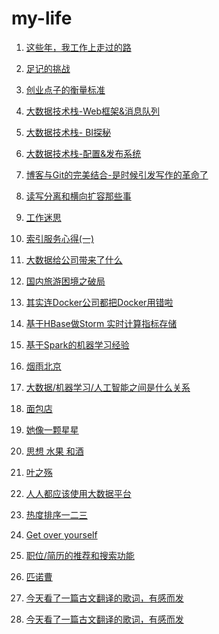 # my-life

1. <a href="https://github.com/allwefantasy/my-life/blob/master/career.md">这些年，我工作上走过的路</a>


2. <a href="https://github.com/allwefantasy/my-life/blob/master/fotoplace.md">足记的挑战</a>


3. <a href="https://github.com/allwefantasy/my-life/blob/master/thinking-startup.md">创业点子的衡量标准</a>


4. <a href="https://github.com/allwefantasy/my-life/blob/master/foundation-1.md">大数据技术栈-Web框架&消息队列</a>


5. <a href="https://github.com/allwefantasy/my-life/blob/master/foundation-2.md">大数据技术栈- BI探秘</a>


6. <a href="https://github.com/allwefantasy/my-life/blob/master/config-deploy.md">大数据技术栈-配置&发布系统</a>

7. <a href="https://github.com/allwefantasy/my-life/blob/master/blog-revolution.md">博客与Git的完美结合-是时候引发写作的革命了</a>

8. <a href="https://github.com/allwefantasy/my-life/blob/master/scale.md">读写分离和横向扩容那些事</a>

9. <a href="https://github.com/allwefantasy/my-life/blob/master/about-work.md">工作迷思</a>


10. <a href="https://github.com/allwefantasy/my-life/blob/master/shard-replications.md">索引服务心得(一)</a>

11. <a href="https://github.com/allwefantasy/my-life/blob/master/what-big-data-brought.md">大数据给公司带来了什么</a>

12. <a href="https://github.com/allwefantasy/my-life/blob/master/state-journey.md">国内旅游困境之破局</a>

13. <a href="https://github.com/allwefantasy/my-life/blob/master/docker-thinking.md">其实连Docker公司都把Docker用错啦</a>

14. <a href="http://mp.weixin.qq.com/s?__biz=MzA3MjEyNTE4MQ==&mid=213850660&idx=3&sn=b745db47d6b029254ab2db30f5eb4fdc&scene=1&srcid=832w6SmAVJVNCTpSM5jv&key=2877d24f51fa538492b0907d454e1391700af9909bec8b59e7e73272d14be5b989c727d75c35a5ba0f7eb8e64a7c42e3&ascene=0&uin=MjI0OTk0NzU%3D&devicetype=iMac+MacBookPro12%2C1+OSX+OSX+10.10.3+build(14D136)&version=11020113&pass_ticket=Ts0kOmWlcSYXGLBVzDhA0zWJYHbemFUTr%2FBW5mfilM0%3D">基于HBase做Storm 实时计算指标存储</a>

15. <a href="http://mp.weixin.qq.com/s?__biz=MzA3MjEyNTE4MQ==&mid=214350913&idx=1&sn=eeae4fc974c55d1b745e122212adecb0&scene=1&srcid=0918wnvJ3wXXYBbCAXBvUPKw&key=2877d24f51fa53842a6e1c6f8dd4fc26345647c7ef0af4b08d9ae5c589b19724408a307504fa9fb9124fcbb1b13c88a4&ascene=0&uin=MjI0OTk0NzU%3D&devicetype=iMac+MacBookPro12%2C1+OSX+OSX+10.10.3+build(14D136)&version=11020113&pass_ticket=Ts0kOmWlcSYXGLBVzDhA0zWJYHbemFUTr%2FBW5mfilM0%3D">基于Spark的机器学习经验</a>

16. <a href="http://weibo.com/p/1001603882193943456908?mod=zwenzhang">烟雨北京</a>

17. <a href="http://weibo.com/p/1001603864973729233241?mod=zwenzhang">大数据/机器学习/人工智能之间是什么关系</a>

18. <a href="http://weibo.com/p/1001603861544139140559?mod=zwenzhang">面包店</a>

19. <a href="http://weibo.com/p/1001603849925292068200?mod=zwenzhang">她像一颗星星</a>

20. <a href="http://weibo.com/p/1001603831673392341877?mod=zwenzhang">思想 水果 和酒</a>

21. <a href="http://weibo.com/p/1001603830215414529762?mod=zwenzhang">叶之殇</a>

22. <a href="http://weibo.com/p/1001603828225779358598?mod=zwenzhang">人人都应该使用大数据平台</a>

23. <a href="http://weibo.com/p/1001603802944054156848?mod=zwenzhang">热度排序一二三</a>
24. <a href="http://weibo.com/p/1001603829834450079458?mod=zwenzhang">Get  over yourself</a>
25. <a href="http://weibo.com/p/1001603801409366704781?mod=zwenzhang">职位/简历的推荐和搜索功能</a>

26. <a href="http://weibo.com/p/1001603793590814901389?mod=zwenzhang">匹诺曹</a>

27. <a href="http://weibo.com/p/1001603735085554784433?mod=zwenzhang">今天看了一篇古文翻译的歌词，有感而发</a>

28. <a href="http://weibo.com/p/1001603735085554784433?mod=zwenzhang">今天看了一篇古文翻译的歌词，有感而发</a>












